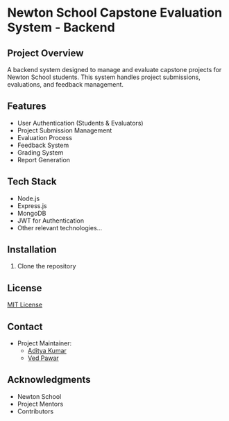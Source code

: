 # Newton School Capstone Evaluation System - Backend

## Project Overview

A backend system designed to manage and evaluate capstone projects for Newton School students. This system handles project submissions, evaluations, and feedback management.

## Features

- User Authentication (Students & Evaluators)
- Project Submission Management
- Evaluation Process
- Feedback System
- Grading System
- Report Generation

## Tech Stack

- Node.js
- Express.js
- MongoDB
- JWT for Authentication
- Other relevant technologies...

## Installation

1. Clone the repository

## License

[MIT License](LICENSE)

## Contact

- Project Maintainer:
  - [Aditya Kumar](https://github.com/adityaInnovates)
  - [Ved Pawar](https://github.com/vedpawar2254)

## Acknowledgments

- Newton School
- Project Mentors
- Contributors
